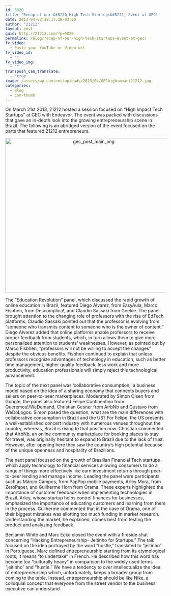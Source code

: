 ```yaml
---
id: 5820
title: 'Recap of our &#8220;High Tech Startups&#8221; Event at GEC!'
date: 2013-04-02T18:17:28-03:00
author: "21212"
layout: post
guid: http://21212.com/?p=5820
permalink: /blog/recap-of-our-high-tech-startups-event-at-gec/
fv_video:
  - Paste your YouTube or Vimeo url
fv_video_id:
  - ""
fv_video_img:
  - ""
transposh_can_translate:
  - 'true'
image: /assets/wp-content/uploads/2013/04/GEChighimpact21212.jpg
categories:
  - Blog
  - com-thumb
---
```

<p dir="ltr">
  On March 21st 2013, 21212 hosted a session focused on “High Impact Tech Startups” at GEC with Endeavor. The event was packed with discussions that gave an in-depth look into the growing entrepreneurship scene in Brazil. The following is an abridged version of the event focused on the parts that featured 21212 entrepreneurs.
</p>

<p dir="ltr" style="text-align: center;">
  <a href="http://21212.com/assets/wp-content/uploads/2013/04/gec_post_main_img.jpg"><img class="size-full wp-image-5821 aligncenter" alt="gec_post_main_img" src="{{ site.url }}/assets/wp-content/uploads/2013/04/gec_post_main_img.jpg" width="540" height="486" srcset="{{ site.url }}/assets/wp-content/uploads/2013/04/gec_post_main_img.jpg 540w, {{ site.url }}/assets/wp-content/uploads/2013/04/gec_post_main_img-300x270.jpg 300w" sizes="(max-width: 540px) 100vw, 540px" /></a>
</p>

The “Education Revolution” panel, which discussed the rapid growth of online education in Brazil, featured Diego Alvarez, from EasyAula, Marco Fisbhen, from Descomplica!, and Claudio Sassaki from Geekie. The panel brought attention to the changing role of professors with the rise of EdTech platforms. Claudio Sassaki pointed out that the professor is evolving from “someone who transmits content to someone who is the owner of content.” Diego Alvarez added that online platforms enable professors to receive proper feedback from students, which, in turn allows them to give more personalized attention to students’ weaknesses. However, as pointed out by Marco Fisbhen, “professors will not be willing to accept the changes” despite the obvious benefits. Fisbhen continued to explain that unless professors recognize advantages of technology in education, such as better time management, higher quality feedback, less work and more productivity, education professionals will simply reject this technological advancement.

The topic of the next panel was ‘collaborative consumption,’ a business model based on the idea of a sharing economy that connects buyers and sellers on peer-to-peer marketplaces. Moderated by Simon Olsen from Google, the panel also featured Felipe Continentino from Queremos!/WeDemand, Christian Gesner from AirbNb and Gustavo from WeDoLogos. Simon posed the question, what are the main differences with collaborative consumption in Brazil and the US? For Felipe, the US presents a well-established concert industry with numerous venues throughout the country, whereas, Brazil is rising to that position now. Christian commented that AirbNb, an online community marketplace for booking places to stay for travel, was originally hesitant to expand to Brazil due to the lack of trust. However, after opening here they saw the country’s high potential because of the unique openness and hospitality of Brazilians.

The next panel focused on the growth of Brazilian Financial Tech startups which apply technology to financial services allowing consumers to do a range of things more effectively like earn investment returns through peer-to-peer lending and manage income. Leading the panel were participants such as Márcio Campos, from PapPop mobile payments, Arley Mora, from ZeroPaper, and Guilherme Horn from Órama. These experts highlighted the importance of customer feedback when implementing technologies in Brazil. Arley, whose startup helps control finances for businesses, emphasized the importance of educating customers and learning from them in the process. Guilherme commented that in the case of Órama, one of their biggest mistakes was allotting too much funding in market research. Understanding the market, he explained, comes best from testing the product and analyzing feedback.

Benjamin White and Marc Ecko closed the event with a fireside chat concerning “Hacking Entrepreneurship- Jeitinho for Startups.” The talk focused on the idea portrayed by the word “hustle,” translated to “jeitinho” in Portuguese. Marc defined entrepreneurship starting from its etymological roots; it means “to undertake” in French. He described how this word has become too “culturally heavy” in comparison to the widely used terms “jeitinho” and “hustle.” We have a tendency to over intellectualize the idea of entrepreneurship which, unfortunately, keeps a broader group from coming to the table. Instead, entrepreneurship should be like Nike, a colloquial concept that everyone from the street vendor to the business executive can understand.